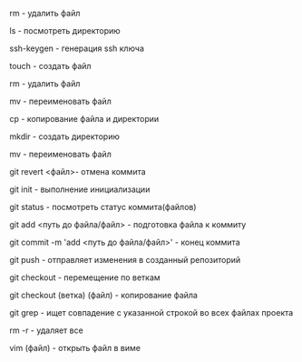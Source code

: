 rm - удалить файл

ls - посмотреть директорию

ssh-keygen - генерация ssh ключа

touch -  создать файл

rm - удалить файл

mv - переименовать файл

cp - копирование файла и директории

mkdir - создать директорию

mv - переименовать файл

git revert <файл>- отмена коммита

git init  - выполнение инициализации

git status - посмотреть статус коммита(файлов)

git add <путь до файла/файл>  - подготовка файла к коммиту

git commit -m 'add <путь до файла/файл>' - конец коммита

git push - отправляет изменения в созданный репозиторий

git checkout - перемещение по веткам

git checkout (ветка) (файл) - копирование файла

git grep - ищет совпадение с указанной строкой во всех файлах проекта

rm -r - удаляет все

vim (файл) - открыть файл в виме
